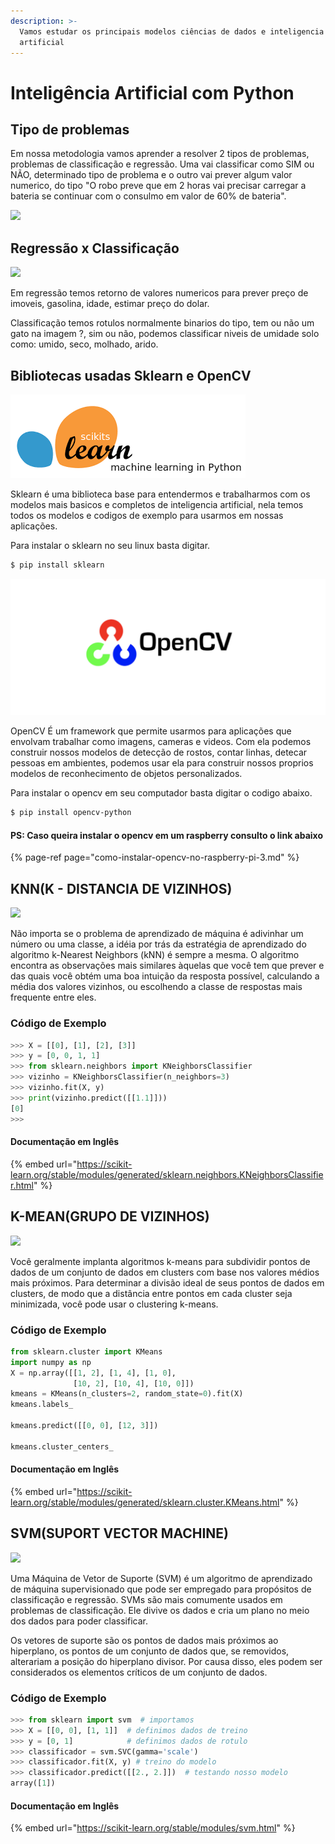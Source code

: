 ```yaml
---
description: >-
  Vamos estudar os principais modelos ciências de dados e inteligencia
  artificial
---
```


# Inteligência Artificial com Python

## Tipo de problemas

Em nossa metodologia vamos aprender a resolver 2 tipos de problemas, problemas de classificação e regressão. Uma vai classificar como SIM ou NÃO, determinado tipo de problema e o outro vai prever algum valor numerico, do tipo "O robo preve que em 2 horas vai precisar carregar a bateria se continuar com o consulmo em valor de 60% de bateria".

![](https://i0.wp.com/www.cienciaedados.com/wp-content/uploads/2018/06/ia.png?resize=900%2C572)

## Regressão x Classificação

![](https://cultura.estadao.com.br/blogs/estado-da-arte/wp-content/uploads/sites/426/2018/06/figura1-768x216.jpeg)

Em regressão temos retorno de valores numericos para prever preço de imoveis, gasolina, idade, estimar preço do dolar.

Classificação temos rotulos normalmente binarios do tipo, tem ou não um gato na imagem ?, sim ou não, podemos classificar niveis de umidade solo como: umido, seco, molhado, arido. 

## Bibliotecas usadas Sklearn e OpenCV

![](../../../.gitbook/assets/image.png)

Sklearn é uma biblioteca base para entendermos e trabalharmos com os modelos mais basicos e completos de inteligencia artificial, nela temos todos os modelos e codigos de exemplo para usarmos em nossas aplicações.

Para instalar o sklearn no seu linux basta digitar.

```bash
$ pip install sklearn
```

![](../../../.gitbook/assets/image%20%287%29.png)

OpenCV É um framework que permite usarmos para aplicações que envolvam trabalhar como imagens, cameras e videos. Com ela podemos construir nossos modelos de detecção de rostos, contar linhas, detecar pessoas em ambientes, podemos usar ela para construir nossos proprios modelos de reconhecimento de objetos personalizados.

Para instalar o opencv em seu computador basta digitar o codigo abaixo.

```bash
$ pip install opencv-python
```

#### PS: Caso queira instalar o opencv em um raspberry consulto o link abaixo

{% page-ref page="como-instalar-opencv-no-raspberry-pi-3.md" %}

## KNN\(K - DISTANCIA DE VIZINHOS\)

![](https://thumbs.gfycat.com/WildSorrowfulChevrotain-size_restricted.gif)

Não importa se o problema de aprendizado de máquina é adivinhar um número ou uma classe, a idéia por trás da estratégia de aprendizado do algoritmo k-Nearest Neighbors \(kNN\) é sempre a mesma. O algoritmo encontra as observações mais similares àquelas que você tem que prever e das quais você obtém uma boa intuição da resposta possível, calculando a média dos valores vizinhos, ou escolhendo a classe de respostas mais frequente entre eles.

### Código de Exemplo

```python
>>> X = [[0], [1], [2], [3]]
>>> y = [0, 0, 1, 1]
>>> from sklearn.neighbors import KNeighborsClassifier
>>> vizinho = KNeighborsClassifier(n_neighbors=3)
>>> vizinho.fit(X, y) 
>>> print(vizinho.predict([[1.1]]))
[0]
>>> 
```

#### Documentação em Inglês

{% embed url="https://scikit-learn.org/stable/modules/generated/sklearn.neighbors.KNeighborsClassifier.html" %}

## K-MEAN\(GRUPO DE VIZINHOS\)

![](https://i.imgur.com/wcpFFiu.gif)

Você geralmente implanta algoritmos k-means para subdividir pontos de dados de um conjunto de dados em clusters com base nos valores médios mais próximos. Para determinar a divisão ideal de seus pontos de dados em clusters, de modo que a distância entre pontos em cada cluster seja minimizada, você pode usar o clustering k-means.

### Código de Exemplo

```python
from sklearn.cluster import KMeans
import numpy as np
X = np.array([[1, 2], [1, 4], [1, 0],
              [10, 2], [10, 4], [10, 0]])
kmeans = KMeans(n_clusters=2, random_state=0).fit(X)
kmeans.labels_

kmeans.predict([[0, 0], [12, 3]])

kmeans.cluster_centers_
```

#### Documentação em Inglês

{% embed url="https://scikit-learn.org/stable/modules/generated/sklearn.cluster.KMeans.html" %}



## SVM\(SUPORT VECTOR MACHINE\)

![](https://miro.medium.com/max/1200/1*Hz76FfcofSRNPLJUZR6YKg.gif)

Uma Máquina de Vetor de Suporte \(SVM\) é um algoritmo de aprendizado de máquina supervisionado que pode ser empregado para propósitos de classificação e regressão. SVMs são mais comumente usados ​​em problemas de classificação. Ele divive os dados e cria um plano no meio dos dados para poder classificar.

Os vetores de suporte são os pontos de dados mais próximos ao hiperplano, os pontos de um conjunto de dados que, se removidos, alterariam a posição do hiperplano divisor. Por causa disso, eles podem ser considerados os elementos críticos de um conjunto de dados.

### Código de Exemplo

```python
>>> from sklearn import svm  # importamos 
>>> X = [[0, 0], [1, 1]]  # definimos dados de treino
>>> y = [0, 1]            # definimos dados de rotulo
>>> classificador = svm.SVC(gamma='scale')
>>> classificador.fit(X, y) # treino do modelo
>>> classificador.predict([[2., 2.]])  # testando nosso modelo
array([1])
```

#### Documentação em Inglês

{% embed url="https://scikit-learn.org/stable/modules/svm.html" %}





